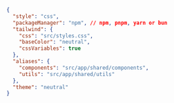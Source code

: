 ```json title="components.json" showLineNumbers copyButton
{
  "style": "css",
  "packageManager": "npm", // npm, pnpm, yarn or bun
  "tailwind": {
    "css": "src/styles.css",
    "baseColor": "neutral",
    "cssVariables": true
  },
  "aliases": {
    "components": "src/app/shared/components",
    "utils": "src/app/shared/utils"
  },
  "theme": "neutral"
}
```
